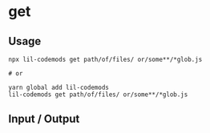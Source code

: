 # get


## Usage

```
npx lil-codemods get path/of/files/ or/some**/*glob.js

# or

yarn global add lil-codemods
lil-codemods get path/of/files/ or/some**/*glob.js
```

## Input / Output

<!--FIXTURES_TOC_START-->
<!--FIXTURES_TOC_END-->

<!--FIXTURES_CONTENT_START-->
<!--FIXTURES_CONTENT_END-->